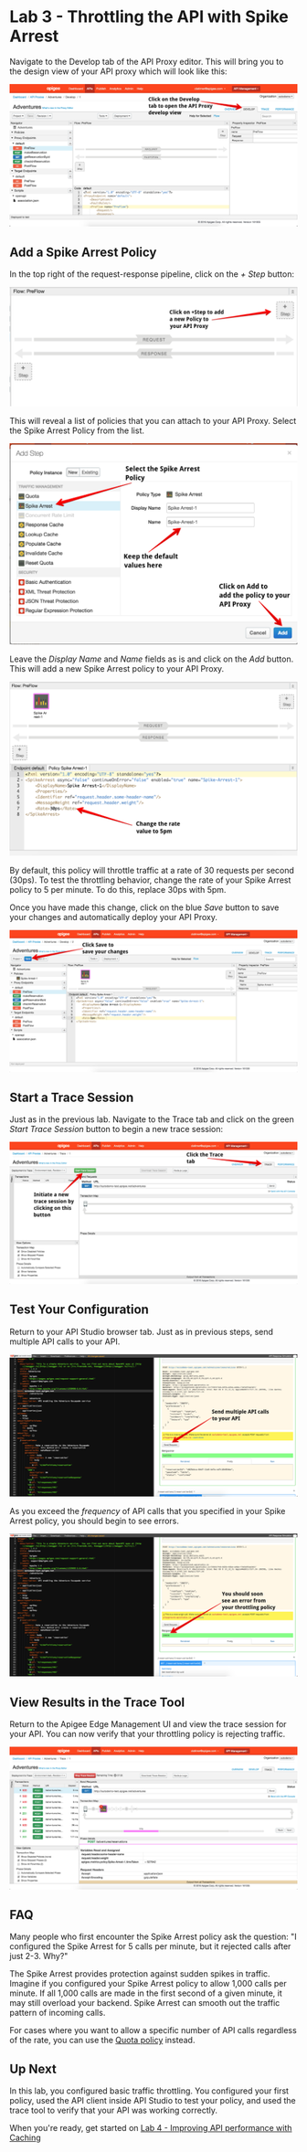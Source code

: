 # Lab 3 - Throttling the API with Spike Arrest

Navigate to the Develop tab of the API Proxy editor. This will bring you to the design view of your API proxy which will look like this:

![API Proxy Design View](images/proxy-design-view.png)

## Add a Spike Arrest Policy

In the top right of the request-response pipeline, click on the *+ Step* button:

![API Proxy Request](images/request-pipeline.png)

This will reveal a list of policies that you can attach to your API Proxy. Select the Spike Arrest Policy from the list. 

![Policy List](images/policy-list.png)

Leave the *Display Name* and *Name* fields as is and click on the *Add* button. This will add a new Spike Arrest policy to your API Proxy. 

![Spike Arrest](images/spike-arrest.png)

By default, this policy will throttle traffic at a rate of 30 requests per second (30ps). To test the throttling behavior, change the rate of your Spike Arrest policy to 5 per minute. To do this, replace 30ps with 5pm. 

Once you have made this change, click on the blue *Save* button to save your changes and automatically deploy your API Proxy. 

![Save Proxy](images/save-proxy.png)

## Start a Trace Session

Just as in the previous lab. Navigate to the Trace tab and click on the green *Start Trace Session* button to begin a new trace session:

![Spike Trace](images/start-trace.png)

## Test Your Configuration

Return to your API Studio browser tab. Just as in previous steps, send multiple API calls to your API.

![Spike Trace](images/apistudio-spike.png)

 As you exceed the *frequency* of API calls that you specified in your Spike Arrest policy, you should begin to see errors.

![Spike Trace](images/spike-error.png)

## View Results in the Trace Tool

Return to the Apigee Edge Management UI and view the trace session for your API. You can now verify that your throttling policy is rejecting traffic. 

![Spike Trace](images/spike-trace.png)

## FAQ

Many people who first encounter the Spike Arrest policy ask the question: "I configured the Spike Arrest for 5 calls per minute, but it rejected calls after just 2-3. Why?"

The Spike Arrest provides protection against sudden spikes in traffic. Imagine if you configured your Spike Arrest policy to allow 1,000 calls per minute. If all 1,000 calls are made in the first second of a given minute, it may still overload your backend. Spike Arrest can smooth out the traffic pattern of incoming calls.

For cases where you want to allow a specific number of API calls regardless of the rate, you can use the <a href="http://docs.apigee.com/api-services/reference/quota-policy" target="_blank">Quota policy</a> instead. 

## Up Next

In this lab, you configured basic traffic throttling. You configured your first policy, used the API client inside API Studio to test your policy, and used the trace tool to verify that your API was working correctly.

When you're ready, get started on [Lab 4 - Improving API performance with Caching](lab4.md) 
